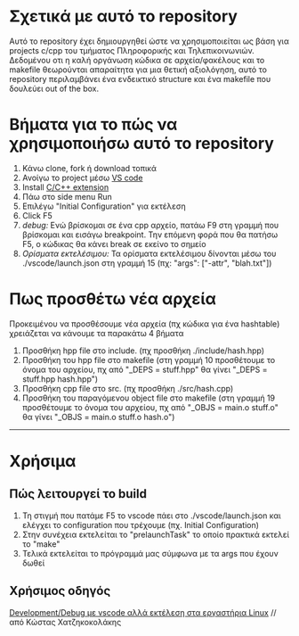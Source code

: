 # Σχετικά με αυτό το repository
Αυτό το repository έχει δημιουργηθεί ώστε να χρησιμοποιείται ως βάση για projects c/cpp του τμήματος Πληροφορικής και Τηλεπικοινωνιών. Δεδομένου οτι η καλή οργάνωση κώδικα σε αρχεία/φακέλους και το makefile θεωρούνται απαραίτητα για μια θετική αξιολόγηση, αυτό το repository περιλαμβάνει ένα ενδεικτικό structure και ένα makefile που δουλεύει out of the box.

# Βήματα για το πώς να χρησιμοποιήσω αυτό το repository
1. Κάνω clone, fork ή download τοπικά
2. Ανοίγω το project μέσω [VS code](https://code.visualstudio.com/download)
3. Install [C/C++ extension](https://marketplace.visualstudio.com/items?itemName=ms-vscode.cpptools)
4. Πάω στο side menu Run
5. Επιλέγω "Initial Configuration" για εκτέλεση
6. Click F5
7. *debug:* Ενώ βρίσκομαι σε ένα cpp αρχείο, πατάω F9 στη γραμμή που βρίσκομαι και εισάγω breakpoint. Την επόμενη φορά που θα πατήσω F5, ο κώδικας θα κάνει break σε εκείνο το σημείο
8. *Ορίσματα εκτελέσιμου:* Τα ορίσματα εκτελέσιμου δίνονται μέσω του ./vscode/launch.json στη γραμμή 15 (πχ: "args": ["-attr", "blah.txt"])

# Πως προσθέτω νέα αρχεία
Προκειμένου να προσθέσουμε νέα αρχεία (πχ κώδικα για ένα hashtable) χρειάζεται να κάνουμε τα παρακάτω 4 βήματα
1. Προσθήκη hpp file στο include. (πχ προσθήκη ./include/hash.hpp)
2. Προσθήκη του hpp file στο makefile (στη γραμμή 10 προσθέτουμε το όνομα του αρχείου, πχ από "_DEPS = stuff.hpp" θα γίνει "_DEPS = stuff.hpp hash.hpp") 
3. Προσθήκη cpp file στο src. (πχ προσθήκη ./src/hash.cpp)
4. Προσθήκη του παραγόμενου object file στο makefile (στη γραμμή 19 προσθέτουμε το όνομα του αρχείου, πχ από "_OBJS = main.o stuff.o" θα γίνει "_OBJS = main.o stuff.o hash.o") 

---
# Χρήσιμα
## Πώς λειτουργεί το build
1. Τη στιγμή που πατάμε F5 το vscode πάει στο ./vscode/launch.json και ελέγχει το configuration που τρέχουμε (πχ. Initial Configuration)
2. Στην συνέχεια εκτελείται το "prelaunchTask" το οποίο πρακτικά εκτελεί το "make"
3. Τελικά εκτελείται το πρόγραμμά μας σύμφωνα με τα args που έχουν δωθεί

## Χρήσιμος οδηγός
[Development/Debug με vscode αλλά εκτέλεση στα εργαστήρια Linux](https://k08.chatzi.org/vscode/linux-lab/) // από Κώστας Χατζηκοκολάκης